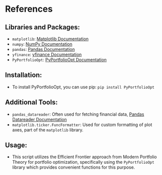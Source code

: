 # References

## Libraries and Packages:
- `matplotlib`: [Matplotlib Documentation](https://matplotlib.org/stable/contents.html)
- `numpy`: [NumPy Documentation](https://numpy.org/doc/)
- `pandas`: [Pandas Documentation](https://pandas.pydata.org/docs/)
- `yfinance`: [yfinance Documentation](https://yfinance.readthedocs.io/en/latest/)
- `PyPortfolioOpt`: [PyPortfolioOpt Documentation](https://pyportfolioopt.readthedocs.io/en/latest/)

## Installation:
- To install PyPortfolioOpt, you can use pip: `pip install PyPortfolioOpt`

## Additional Tools:
- `pandas_datareader`: Often used for fetching financial data, [Pandas Datareader Documentation](https://pandas-datareader.readthedocs.io/)
- `matplotlib.ticker.FuncFormatter`: Used for custom formatting of plot axes, part of the `matplotlib` library.

## Usage:
- This script utilizes the Efficient Frontier approach from Modern Portfolio Theory for portfolio optimization, specifically using the `PyPortfolioOpt` library which provides convenient functions for this purpose.
